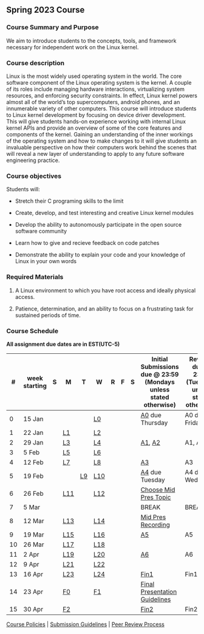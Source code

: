 ## Spring 2023 Course

### Course Summary and Purpose

We aim to introduce students to the concepts, tools, and framework necessary for independent work on the Linux kernel.

### Course description

Linux is the most widely used operating system in the world. The core software component of the Linux operating system is the kernel. A couple of its roles include managing hardware interactions, virtualizing system resources, and enforcing security constraints. In effect, Linux kernel powers almost all of the world’s top supercomputers, android phones, and an innumerable variety of other computers. This course will introduce students to Linux kernel development by focusing on device driver development. This will give students hands-on experience working with internal Linux kernel APIs and provide an overview of some of the core features and components of the kernel. Gaining an understanding of the inner workings of the operating system and how to make changes to it will give students an invaluable perspective on how their computers work behind the scenes that will reveal a new layer of understanding to apply to any future software engineering practice.

### Course objectives

Students will:

* Stretch their C programing skills to the limit

* Create, develop, and test interesting and creative Linux kernel modules

* Develop the ability to autonomously participate in the open source software community

* Learn how to give and recieve feedback on code patches

* Demonstrate the ability to explain your code and your knowledge of Linux in your own words

### Required Materials

1. A Linux environment to which you have root access and ideally physical access.

2. Patience, determination, and an ability to focus on a frustrating task for sustained periods of time.

### Course Schedule

**All assignment due dates are in EST(UTC-5)**

|#| week starting|S|M|T|W|R|F|S|Initial Submissions due @ 23:59 (Mondays unless stated otherwise)|Reviews due @ 23:59 (Tuesdays unless stated otherwise)|Final Submissions due @ 23:59 (Wednesdays unless stated otherwise)|
|--|--|--|--|--|--|--|--|--|--|--|--|
|0| 15 Jan||||[L0](lectures/L0)||||[A0](assignments/A0) due Thursday|A0 due Friday|A0 due Saturday|
|1| 22 Jan||[L1](lectures/L1)||[L2](lectures/L2)|||||||
|2| 29 Jan||[L3](lectures/L3)||[L4](lectures/L4)||||[A1](assignments/A1), [A2](assignments/A2)|A1, A2|A1, A2|
|3| 5 Feb||[L5](lectures/L5)||[L6](lectures/L6)|||||||
|4| 12 Feb||[L7](lectures/L7)||[L8](lectures/L8)||||[A3](assignments/A3)|A3|A3|
|5| 19 Feb|||[L9](lectures/L9)|[L10](lectures/L10)||||[A4](assignments/A4) due Tuesday|A4 due Wednesday|A4 due Thursday|
|6| 26 Feb||[L11](lectures/L11)||[L12](lectures/L12)||||[Choose Mid Pres Topic](assignments/mid_pres_guide)|||
|7| 5 Mar||||||||BREAK|BREAK|BREAK|
|8| 12 Mar||[L13](lectures/L13)||[L14](lectures/L14)||||[Mid Pres Recording](assignments/mid_pres_guide)|||
|9| 19 Mar||[L15](lectures/L15)||[L16](lectures/L16)||||[A5](assignments/A5)|A5|A5|
|10| 26 Mar||[L17](lectures/L17)||[L18](lectures/L18)|||||||
|11| 2 Apr||[L19](lectures/L19)||[L20](lectures/L20)||||[A6](assignments/A6)|A6|A6|
|12| 9 Apr||[L21](lectures/L21)||[L22](lectures/L22)|||||||
|13| 16 Apr||[L23](lectures/L23)||[L24](lectures/L24)||||[Fin1](assignments/fin1)|Fin1|Fin1|
|14| 23 Apr||[F0](lectures/F0)||[F1](lectures/F1)||||[Final Presentation Guidelines](assignments/final_pres_guide)|||
|15| 30 Apr||[F2](lectures/F2)||||||[Fin2](assignments/fin2)|Fin2|Fin2|

[Course Policies](policies/course_policies) | [Submission Guidelines](policies/submission_guidelines) | [Peer Review Process](policies/peer_review)
